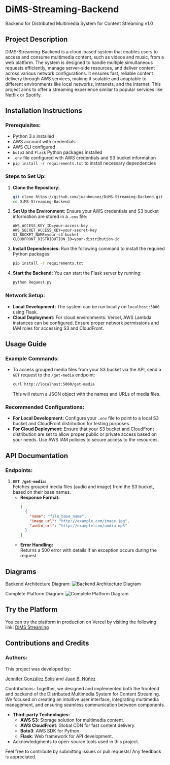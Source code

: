 # DiMS-Streaming-Backend
Backend for Distributed Multimedia System for Content Streaming v1.0

## Project Description
DiMS-Streaming-Backend is a cloud-based system that enables users to access and consume multimedia content, such as videos and music, from a web platform. The system is designed to handle multiple simultaneous requests efficiently, manage server-side resources, and deliver content across various network configurations. It ensures fast, reliable content delivery through AWS services, making it scalable and adaptable to different environments like local networks, intranets, and the internet. This project aims to offer a streaming experience similar to popular services like Netflix or Spotify.

## Installation Instructions
### Prerequisites:
- Python 3.x installed
- AWS account with credentials
- AWS CLI configured
- `boto3` and `Flask` Python packages installed
- `.env` file configured with AWS credentials and S3 bucket information
- `pip install -r requirements.txt` to install necessary dependencies

### Steps to Set Up:
1. **Clone the Repository:**
   ```bash
   git clone https://github.com/juanbnunez/DiMS-Streaming-Backend.git
   cd DiMS-Streaming-Backend
   ```

2. **Set Up the Environment:**
   Ensure your AWS credentials and S3 bucket information are stored in a `.env` file:
   ```
   AWS_ACCESS_KEY_ID=your-access-key
   AWS_SECRET_ACCESS_KEY=your-secret-key
   S3_BUCKET_NAME=your-s3-bucket
   CLOUDFRONT_DISTRIBUTION_ID=your-distribution-id
   ```

3. **Install Dependencies:**
   Run the following command to install the required Python packages:
   ```bash
   pip install -r requirements.txt
   ```

4. **Start the Backend:**
   You can start the Flask server by running:
   ```bash
   python Request.py
   ```

### Network Setup:
- **Local Development:**
  The system can be run locally on `localhost:5000` using Flask.
- **Cloud Deployment:**
  For cloud environments: Vercel, AWS Lambda instances can be configured. Ensure proper network permissions and IAM roles for accessing S3 and CloudFront.

## Usage Guide
### Example Commands:
- To access grouped media files from your S3 bucket via the API, send a `GET` request to the `/get-media` endpoint:
  ```bash
  curl http://localhost:5000/get-media
  ```
  This will return a JSON object with the names and URLs of media files.

### Recommended Configurations:
- **For Local Development:**
  Configure your `.env` file to point to a local S3 bucket and CloudFront distribution for testing purposes.
- **For Cloud Deployment:**
  Ensure that your S3 bucket and CloudFront distribution are set to allow proper public or private access based on your needs. Use AWS IAM policies to secure access to the resources.

## API Documentation
### Endpoints:
1. **`GET /get-media`:**  
   Fetches grouped media files (audio and image) from the S3 bucket, based on their base names.
   - **Response Format:**
     ```json
     [
       {
         "name": "file_base_name",
         "image_url": "http://example.com/image.jpg",
         "audio_url": "http://example.com/audio.mp3"
       }
     ]
     ```
   - **Error Handling:**  
     Returns a 500 error with details if an exception occurs during the request.

## Diagrams
Backend Architecture Diagram:
![Backend Architecture Diagram](https://drive.google.com/file/d/1IQDQpbbOB_wACuJcOXRQNDSKeo4Oa48h/view?usp=sharing)

Complete Platform Diagram:
![Complete Platform Diagram](https://drive.google.com/uc?export=view&id=114P-6PvblfqZbKtfffKcamwLzFW6R-nZ)

## Try the Platform
You can try the platform in production on Vercel by visiting the following link: [DiMS Streaming](https://di-ms-streaming-frontend.vercel.app/home.html)

## Contributions and Credits
### Authors:
This project was developed by:

[Jennifer González Solís](https://github.com/JennyGS23) and [Juan B. Núñez](https://github.com/juanbnunez)

Contributions: Together, we designed and implemented both the frontend and backend of the Distributed Multimedia System for Content Streaming. We focused on creating an intuitive user interface, integrating multimedia management, and ensuring seamless communication between components.

- **Third-party Technologies:**
  - **AWS S3**: Storage solution for multimedia content.
  - **AWS CloudFront**: Global CDN for fast content delivery.
  - **Boto3**: AWS SDK for Python.
  - **Flask**: Web framework for API development.
- Acknowledgments to open-source tools used in this project.

Feel free to contribute by submitting issues or pull requests! Any feedback is appreciated.
